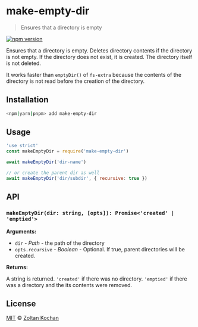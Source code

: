 # make-empty-dir

> Ensures that a directory is empty

[![npm version](https://img.shields.io/npm/v/make-empty-dir.svg)](https://www.npmjs.com/package/make-empty-dir)

Ensures that a directory is empty. Deletes directory contents if the directory is not empty. If the directory does not exist, it is created. The directory itself is not deleted.

It works faster than `emptyDir()` of `fs-extra` because the contents of the directory is not read before the creation of the directory.

## Installation

```sh
<npm|yarn|pnpm> add make-empty-dir
```

## Usage

```js
'use strict'
const makeEmptyDir = require('make-empty-dir')

await makeEmptyDir('dir-name')

// or create the parent dir as well
await makeEmptyDir('dir/subdir', { recursive: true })
```

## API

### `makeEmptyDir(dir: string, [opts]): Promise<'created' | 'emptied'>`

**Arguments:**

* `dir` - *Path* - the path of the directory
* `opts.recursive` - *Boolean* - Optional. If true, parent directories will be created.

**Returns:**

A string is returned. `'created'` if there was no directory. `'emptied'` if there was a directory and the its contents were removed.

## License

[MIT](./LICENSE) © [Zoltan Kochan](https://www.kochan.io)
